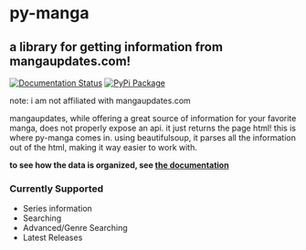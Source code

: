 # py-manga
## a library for getting information from mangaupdates.com!
[![Documentation Status](https://readthedocs.org/projects/py-manga/badge/?version=latest)](https://py-manga.readthedocs.io/en/latest/?badge=latest)
[![PyPi Package](https://img.shields.io/pypi/v/py-manga?color=dark-green)](https://pypi.org/project/py-manga/)

note: i am not affiliated with mangaupdates.com

mangaupdates, while offering a great source of information for your favorite manga, does not properly expose an api. it just returns the page html!
this is where py-manga comes in. using beautifulsoup, it parses all the information out of the html, making it way easier to work with.

**to see how the data is organized, see [the documentation](https://py-manga.readthedocs.io/en/latest)**

### Currently Supported
- Series information
- Searching
- Advanced/Genre Searching
- Latest Releases

